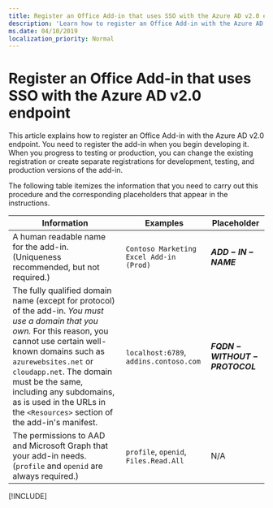 ```yaml
---
title: Register an Office Add-in that uses SSO with the Azure AD v2.0 endpoint
description: 'Learn how to register an Office Add-in with the Azure AD v2.0 endpoint.'
ms.date: 04/10/2019
localization_priority: Normal
---
```


# Register an Office Add-in that uses SSO with the Azure AD v2.0 endpoint

This article explains how to register an Office Add-in with the Azure AD v2.0 endpoint. You need to register the add-in when you begin developing it. When you progress to testing or production, you can change the existing registration or create separate registrations for development, testing, and production versions of the add-in.

The following table itemizes the information that you need to carry out this procedure and the corresponding placeholders that appear in the instructions.

|Information  |Examples  |Placeholder  |
|---------|---------|---------|
|A human readable name for the add-in. (Uniqueness recommended, but not required.)|`Contoso Marketing Excel Add-in (Prod)`|**$ADD-IN-NAME$**|
|The fully qualified domain name (except for protocol) of the add-in. *You must use a domain that you own.* For this reason, you cannot use certain well-known domains such as `azurewebsites.net` or `cloudapp.net`. The domain must be the same, including any subdomains, as is used in the URLs in the `<Resources>` section of the add-in's manifest.|`localhost:6789`, `addins.contoso.com`|**$FQDN-WITHOUT-PROTOCOL$**|
|The permissions to AAD and Microsoft Graph that your add-in needs. (`profile` and `openid` are always required.)|`profile`, `openid`, `Files.Read.All`|N/A|

[!INCLUDE[](../includes/register-sso-add-in-aad-v2-include.md)]
